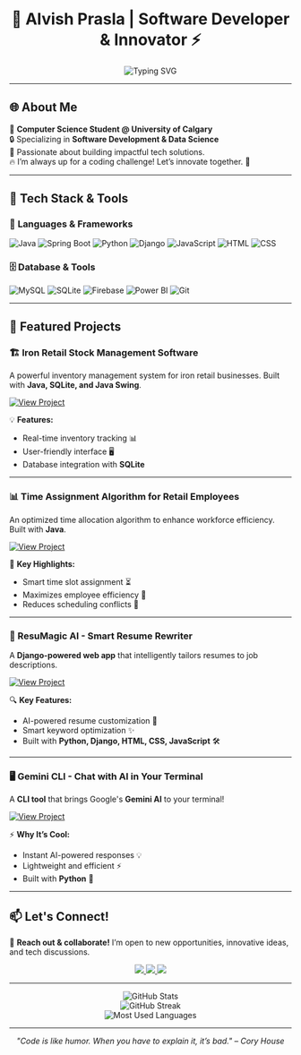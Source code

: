 <!-- Your Stunning GitHub Profile README -->

<h1 align="center">🚀 Alvish Prasla | Software Developer & Innovator ⚡</h1>


<p align="center"><img  src="https://readme-typing-svg.herokuapp.com?font=Fira+Code&weight=500&pause=1000&color=09F7D3&center=true&width=500&lines=Code.+Create.+Innovate." alt="Typing SVG"/></p>
 
---

## 🌐 About Me
🚀 **Computer Science Student @ University of Calgary**  
🔒 Specializing in **Software Development & Data Science**  
🌟 Passionate about building impactful tech solutions.  
🔥 I’m always up for a coding challenge! Let’s innovate together. 🚀

---

## 🔧 Tech Stack & Tools
### 🚀 **Languages & Frameworks**  
![Java](https://img.shields.io/badge/Java-%23ED8B00.svg?style=for-the-badge&logo=openjdk&logoColor=white)  ![Spring Boot](https://img.shields.io/badge/Spring%20Boot-6DB33F?style=for-the-badge&logo=springboot&logoColor=white)  ![Python](https://img.shields.io/badge/Python-3776AB?style=for-the-badge&logo=python&logoColor=white)  ![Django](https://img.shields.io/badge/Django-092E20?style=for-the-badge&logo=django&logoColor=white)  ![JavaScript](https://img.shields.io/badge/JavaScript-F7DF1E?style=for-the-badge&logo=javascript&logoColor=black)  ![HTML](https://img.shields.io/badge/HTML-E34F26?style=for-the-badge&logo=html5&logoColor=white)  ![CSS](https://img.shields.io/badge/CSS-1572B6?style=for-the-badge&logo=css3&logoColor=white)  

### 🗄️ **Database & Tools**  
![MySQL](https://img.shields.io/badge/MySQL-4479A1?style=for-the-badge&logo=mysql&logoColor=white)  ![SQLite](https://img.shields.io/badge/SQLite-003B57?style=for-the-badge&logo=sqlite&logoColor=white) ![Firebase](https://img.shields.io/badge/Firebase-FFCA28?style=for-the-badge&logo=firebase&logoColor=white)  ![Power BI](https://img.shields.io/badge/Power%20BI-F2C811?style=for-the-badge&logo=powerbi&logoColor=black)  ![Git](https://img.shields.io/badge/Git-F05032?style=for-the-badge&logo=git&logoColor=white)  


---

## 🚀 Featured Projects

### 🏗️ Iron Retail Stock Management Software
A powerful inventory management system for iron retail businesses. Built with **Java, SQLite, and Java Swing**. 

[![View Project](https://img.shields.io/badge/GitHub-View_Project-blue?style=for-the-badge&logo=github)](https://github.com/alvishprasla11/StockManagementSoftwareForIronRetailBusinesses)

💡 **Features:**
- Real-time inventory tracking 📊
- User-friendly interface 🖥️
- Database integration with **SQLite**

---

### 📊 Time Assignment Algorithm for Retail Employees
An optimized time allocation algorithm to enhance workforce efficiency. Built with **Java**.

[![View Project](https://img.shields.io/badge/GitHub-View_Project-blue?style=for-the-badge&logo=github)](https://github.com/alvishprasla11/StockManagementSoftwareForIronRetailBusinesses)

🚀 **Key Highlights:**
- Smart time slot assignment ⏳
- Maximizes employee efficiency 👥
- Reduces scheduling conflicts 📅

---

### 📝 ResuMagic AI - Smart Resume Rewriter
A **Django-powered web app** that intelligently tailors resumes to job descriptions. 

[![View Project](https://img.shields.io/badge/GitHub-View_Project-blue?style=for-the-badge&logo=github)](https://github.com/alvishprasla11/ResuMagicAI)

🔍 **Key Features:**
- AI-powered resume customization 🤖
- Smart keyword optimization ✨
- Built with **Python, Django, HTML, CSS, JavaScript** 🛠️

---

### 🖥️ Gemini CLI - Chat with AI in Your Terminal
A **CLI tool** that brings Google's **Gemini AI** to your terminal! 

[![View Project](https://img.shields.io/badge/GitHub-View_Project-blue?style=for-the-badge&logo=github)](https://github.com/alvishprasla11/GeminiCLI)

⚡ **Why It’s Cool:**
- Instant AI-powered responses 💡
- Lightweight and efficient ⚡
- Built with **Python** 🐍

---

## 📫 Let's Connect!
📩 **Reach out & collaborate!** I’m open to new opportunities, innovative ideas, and tech discussions. 

<p align="center">
  <a href="https://www.linkedin.com/in/alvishprasla">
    <img src="https://img.shields.io/badge/LinkedIn-Connect-blue?style=for-the-badge&logo=linkedin" />
  </a>
  <a href="mailto:alvishprasla11@example.com">
    <img src="https://img.shields.io/badge/Email-Contact-red?style=for-the-badge&logo=gmail" />
  </a>
  <a href="https://twitter.com/alvishprasla">
    <img src="https://img.shields.io/badge/Twitter-Follow-blue?style=for-the-badge&logo=twitter" />
  </a>
</p>

---

<p align="center">
  <img src="https://github-readme-stats.vercel.app/api?username=alvishprasla11&show_icons=true&theme=radical" alt="GitHub Stats"/>
  <br>
  <img src="https://github-readme-streak-stats.herokuapp.com/?user=alvishprasla11&theme=dark" alt="GitHub Streak"/>
  <br>
  <img src="https://github-readme-stats.vercel.app/api/top-langs/?username=alvishprasla11&layout=compact&theme=radical" alt="Most Used Languages"/>
</p>

---

<p align="center">
  <i>"Code is like humor. When you have to explain it, it’s bad." – Cory House</i>
</p>
